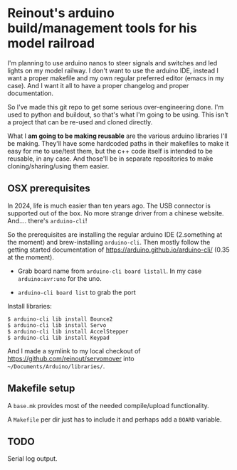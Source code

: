 # Reinout's arduino build/management tools for his model railroad

I'm planning to use arduino nanos to steer signals and switches and led lights on my
model railway. I don't want to use the arduino IDE, instead I want a proper makefile and
my own regular preferred editor (emacs in my case). And I want it all to have a proper
changelog and proper documentation.

So I've made this git repo to get some serious over-engineering done. I'm used to python
and buildout, so that's what I'm going to be using. This isn't a project that can be
re-used and cloned directly.

What I **am going to be making reusable** are the various arduino libraries I'll be
making. They'll have some hardcoded paths in their makefiles to make it easy for me to
use/test them, but the c++ code itself is intended to be reusable, in any case. And
those'll be in separate repositories to make cloning/sharing/using them easier.


## OSX prerequisites

In 2024, life is much easier than ten years ago. The USB connector is supported out of
the box. No more strange driver from a chinese website. And.... there's `arduino-cli`!

So the prerequisites are installing the regular arduino IDE (2.something at the moment)
and brew-installing `arduino-cli`. Then mostly follow the getting started documentation
of https://arduino.github.io/arduino-cli/ (0.35 at the moment).

- Grab board name from `arduino-cli board listall`. In my case `arduino:avr:uno` for the
  uno.

- `arduino-cli board list` to grab the port

Install libraries:

    $ arduino-cli lib install Bounce2
    $ arduino-cli lib install Servo
    $ arduino-cli lib install AccelStepper
    $ arduino-cli lib install Keypad

And I made a symlink to my local checkout of https://github.com/reinout/servomover into
`~/Documents/Arduino/libraries/`.


## Makefile setup

A `base.mk` provides most of the needed compile/upload functionality.

A `Makefile` per dir just has to include it and perhaps add a `BOARD` variable.


## TODO

Serial log output.

